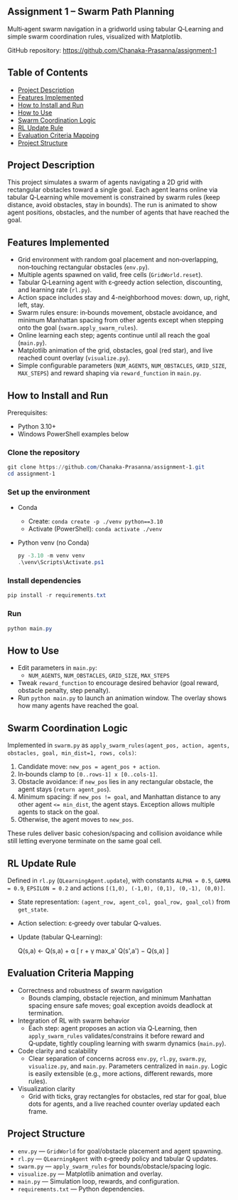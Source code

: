 ## Assignment 1 – Swarm Path Planning

Multi‑agent swarm navigation in a gridworld using tabular Q‑Learning and simple swarm coordination rules, visualized with Matplotlib.

GitHub repository: https://github.com/Chanaka-Prasanna/assignment-1

## Table of Contents

- [Project Description](#project-description)
- [Features Implemented](#features-implemented)
- [How to Install and Run](#how-to-install-and-run)
- [How to Use](#how-to-use)
- [Swarm Coordination Logic](#swarm-coordination-logic)
- [RL Update Rule](#rl-update-rule)
- [Evaluation Criteria Mapping](#evaluation-criteria-mapping)
- [Project Structure](#project-structure)

## Project Description

This project simulates a swarm of agents navigating a 2D grid with rectangular obstacles toward a single goal. Each agent learns online via tabular Q‑Learning while movement is constrained by swarm rules (keep distance, avoid obstacles, stay in bounds). The run is animated to show agent positions, obstacles, and the number of agents that have reached the goal.

## Features Implemented

- Grid environment with random goal placement and non‑overlapping, non‑touching rectangular obstacles (`env.py`).
- Multiple agents spawned on valid, free cells (`GridWorld.reset`).
- Tabular Q‑Learning agent with ε‑greedy action selection, discounting, and learning rate (`rl.py`).
- Action space includes stay and 4-neighborhood moves: down, up, right, left, stay.
- Swarm rules ensure: in‑bounds movement, obstacle avoidance, and minimum Manhattan spacing from other agents except when stepping onto the goal (`swarm.apply_swarm_rules`).
- Online learning each step; agents continue until all reach the goal (`main.py`).
- Matplotlib animation of the grid, obstacles, goal (red star), and live reached count overlay (`visualize.py`).
- Simple configurable parameters (`NUM_AGENTS`, `NUM_OBSTACLES`, `GRID_SIZE`, `MAX_STEPS`) and reward shaping via `reward_function` in `main.py`.

## How to Install and Run

Prerequisites:

- Python 3.10+
- Windows PowerShell examples below

### Clone the repository

```powershell
git clone https://github.com/Chanaka-Prasanna/assignment-1.git
cd assignment-1
```

### Set up the environment

- Conda

  - Create: `conda create -p ./venv python==3.10`
  - Activate (PowerShell): `conda activate ./venv`

- Python venv (no Conda)

  ```powershell
  py -3.10 -m venv venv
  .\venv\Scripts\Activate.ps1
  ```

### Install dependencies

```powershell
pip install -r requirements.txt
```

### Run

```powershell
python main.py
```

## How to Use

- Edit parameters in `main.py`:
  - `NUM_AGENTS`, `NUM_OBSTACLES`, `GRID_SIZE`, `MAX_STEPS`
- Tweak `reward_function` to encourage desired behavior (goal reward, obstacle penalty, step penalty).
- Run `python main.py` to launch an animation window. The overlay shows how many agents have reached the goal.

## Swarm Coordination Logic

Implemented in `swarm.py` as `apply_swarm_rules(agent_pos, action, agents, obstacles, goal, min_dist=1, rows, cols)`:

1. Candidate move: `new_pos = agent_pos + action`.
2. In‑bounds clamp to `[0..rows-1] x [0..cols-1]`.
3. Obstacle avoidance: if `new_pos` lies in any rectangular obstacle, the agent stays (`return agent_pos`).
4. Minimum spacing: if `new_pos != goal`, and Manhattan distance to any other agent `<= min_dist`, the agent stays. Exception allows multiple agents to stack on the goal.
5. Otherwise, the agent moves to `new_pos`.

These rules deliver basic cohesion/spacing and collision avoidance while still letting everyone terminate on the same goal cell.

## RL Update Rule

Defined in `rl.py` (`QLearningAgent.update`), with constants `ALPHA = 0.5`, `GAMMA = 0.9`, `EPSILON = 0.2` and actions `[(1,0), (-1,0), (0,1), (0,-1), (0,0)]`.

- State representation: `(agent_row, agent_col, goal_row, goal_col)` from `get_state`.
- Action selection: ε‑greedy over tabular Q‑values.
- Update (tabular Q‑Learning):

  Q(s,a) ← Q(s,a) + α [ r + γ max_a' Q(s',a') − Q(s,a) ]

## Evaluation Criteria Mapping

- Correctness and robustness of swarm navigation
  - Bounds clamping, obstacle rejection, and minimum Manhattan spacing ensure safe moves; goal exception avoids deadlock at termination.
- Integration of RL with swarm behavior
  - Each step: agent proposes an action via Q‑Learning, then `apply_swarm_rules` validates/constrains it before reward and Q‑update, tightly coupling learning with swarm dynamics (`main.py`).
- Code clarity and scalability
  - Clear separation of concerns across `env.py`, `rl.py`, `swarm.py`, `visualize.py`, and `main.py`. Parameters centralized in `main.py`. Logic is easily extensible (e.g., more actions, different rewards, more rules).
- Visualization clarity
  - Grid with ticks, gray rectangles for obstacles, red star for goal, blue dots for agents, and a live reached counter overlay updated each frame.

## Project Structure

- `env.py` — `GridWorld` for goal/obstacle placement and agent spawning.
- `rl.py` — `QLearningAgent` with ε‑greedy policy and tabular Q updates.
- `swarm.py` — `apply_swarm_rules` for bounds/obstacle/spacing logic.
- `visualize.py` — Matplotlib animation and overlay.
- `main.py` — Simulation loop, rewards, and configuration.
- `requirements.txt` — Python dependencies.
